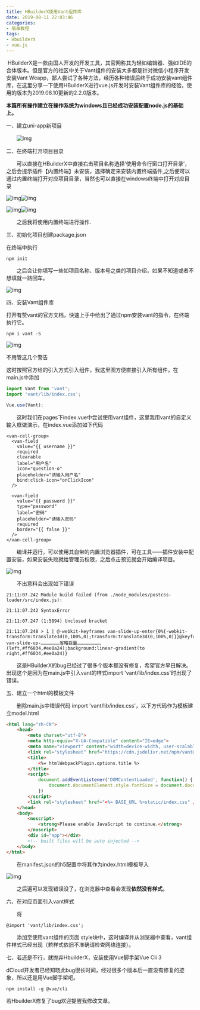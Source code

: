 ```yaml
---
title: HBuilderX使用Vant组件库
date: 2019-08-11 22:03:46
categories: 
- 简单教程
tags:
- HbuilderX
- vue.js
---
```

<meta name="referrer" content="no-referrer"/>
​    HBuilderX是一款由国人开发的开发工具，其官网称其为轻如编辑器、强如IDE的合体版本。但是官方的社区中关于Vant组件的安装大多都是针对微信小程序开发安装Vant Weapp，鄙人尝试了各种方法，经历各种错误后终于成功安装vant组件库，在这里分享一下使用HBuilderX进行vue.js开发时安装Vant组件库的经验，使用的版本为2019.08.10更新的2.2.0版本。

 

​    **本篇所有操作建立在操作系统为windows且已经成功安装配置node.js的基础上。**

 

 

一、建立uni-app新项目

　　![img](https://img2018.cnblogs.com/blog/1447131/201908/1447131-20190811214026033-1365235595.png)

二、在终端打开项目目录

 

　　可以直接在HBuilderX中直接右击项目名称选择‘使用命令行窗口打开目录’，之后会提示插件【内置终端】未安装，选择确定来安装内置终端插件,之后便可以通过内置终端打开对应项目目录，当然也可以直接在windows终端中打开对应目录

![img](https://img2018.cnblogs.com/blog/1447131/201908/1447131-20190811214118333-329131275.png)![img](https://img2018.cnblogs.com/blog/1447131/201908/1447131-20190811214153594-1456728818.png)

![img](https://img2018.cnblogs.com/blog/1447131/201908/1447131-20190811214236996-650998932.png)![img](https://img2018.cnblogs.com/blog/1447131/201908/1447131-20190811214253426-1237473327.png)

　　之后我将使用内置终端进行操作.

三、初始化项目创建package.json

在终端中执行

```
npm init
```

　　之后会让你填写一些如项目名称、版本号之类的项目介绍，如果不知道或者不想填就一路回车。　　

![img](https://img2018.cnblogs.com/blog/1447131/201908/1447131-20190811214527678-541846092.png)

 

 

四、安装Vant组件库

打开有赞vant的官方文档，快速上手中给出了通过npm安装vant的指令，在终端执行它。

```
npm i vant -S
```

![img](https://img2018.cnblogs.com/blog/1447131/201908/1447131-20190811214624228-1496776260.png)

不用管这几个警告

 

​    这时按照官方给的引入方式引入组件，我这里图方便直接引入所有组件，在main.js中添加

```javascript
import Vant from 'vant';
import 'vant/lib/index.css';

Vue.use(Vant);
```

　　这时我们在pages下index.vue中尝试使用vant组件，这里我用vant的自定义输入框做演示，在index.vue添加如下代码

```vue
<van-cell-group>
  <van-field
    value="{{ username }}"
    required
    clearable
    label="用户名"
    icon="question-o"
    placeholder="请输入用户名"
    bind:click-icon="onClickIcon"
  />

  <van-field
    value="{{ password }}"
    type="password"
    label="密码"
    placeholder="请输入密码"
    required
    border="{{ false }}"
  />
</van-cell-group>
```

　　编译并运行，可以使用其自带的内置浏览器插件，可在工具——插件安装中配置安装，如果安装失败就给管理员权限，之后点击预览就会开始编译项目。

![img](https://img2018.cnblogs.com/blog/1447131/201908/1447131-20190811214913216-2006673047.png)

　　不出意料会出现如下错误

```
21:11:07.242 Module build failed (from ./node_modules/postcss-loader/src/index.js):

21:11:07.242 SyntaxError

21:11:07.247 (1:5894) Unclosed bracket

21:11:07.248 > 1 | @-webkit-keyframes van-slide-up-enter{0%{-webkit-transform:translate3d(0,100%,0);transform:translate3d(0,100%,0)}}@keyframes van-slide-up-…………………省略巨量……………………… (left,#ff6034,#ee0a24);background:linear-gradient(to right,#ff6034,#ee0a24)}
```

　　这是HBuilderX的bug已经过了很多个版本都没有修复，希望官方早日解决。出现这个是因为在main.js中引入vant的样式import 'vant/lib/index.css'时出现了错误。

五、建立一个html的模板文件

　　删除main.js中错误代码 import 'vant/lib/index.css'，以下方代码作为模板建立model.html

```html
<html lang="zh-CN">
    <head>
        <meta charset="utf-8">
        <meta http-equiv="X-UA-Compatible" content="IE=edge">
        <meta name="viewport" content="width=device-width, user-scalable=no, initial-scale=1.0, maximum-scale=1.0, minimum-scale=1.0">
        <link rel="stylesheet" href="https://cdn.jsdelivr.net/npm/vant@2.0/lib/index.css">
        <title>
            <%= htmlWebpackPlugin.options.title %>
        </title>
        <script>
            document.addEventListener('DOMContentLoaded', function() {
                document.documentElement.style.fontSize = document.documentElement.clientWidth / 20 + 'px'
            })
        </script>
        <link rel="stylesheet" href="<%= BASE_URL %>static/index.css" />
    </head>
    <body>
        <noscript>
            <strong>Please enable JavaScript to continue.</strong>
        </noscript>
        <div id="app"></div>
        <!-- built files will be auto injected -->
    </body>
</html>
```

　　在manifest.json的h5配置中将其作为index.html模板导入

![img](https://img2018.cnblogs.com/blog/1447131/201908/1447131-20190811215432221-2007786769.png)

　　之后遍可以发现错误没了，在浏览器中查看会发现**依然没有样式**。

六、在对应页面引入vant样式

　　将

```
@import 'vant/lib/index.css';
```

 

　　添加至使用vant组件的页面 style块中，这时编译并从浏览器中查看，vant组件样式已经出现（若样式依旧不准确请检查网络连接）。

七、若还是不行，就抛弃HbuilderX，安装使用Vue脚手架Vue Cli 3

 dCloud开发者已经知晓此bug很长时间，经过很多个版本后一直没有修复的迹象，所以还是用Vue脚手架吧。

```
npm install -g @vue/cli
```



若HbuilderX修复了bug欢迎提醒我修改文章。